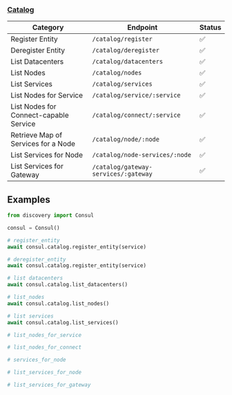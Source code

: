 ### [Catalog](https://developer.hashicorp.com/consul/api-docs/catalog)

| Category                               | Endpoint                             | Status 
|----------------------------------------|--------------------------------------| ----- 
| Register Entity                        | `/catalog/register`                  | ✅ 
| Deregister Entity                      | `/catalog/deregister`                | ✅ 
| List Datacenters                       | `/catalog/datacenters`               | ✅ 
| List Nodes                             | `/catalog/nodes`                     | ✅ 
| List Services                          | `/catalog/services`                  | ✅ 
| List Nodes for Service                 | `/catalog/service/:service`          | ✅ 
| List Nodes for Connect-capable Service | `/catalog/connect/:service`          | ✅ 
| Retrieve Map of Services for a Node    | `/catalog/node/:node`                | ✅ 
| List Services for Node                 | `/catalog/node-services/:node`       | ✅ 
| List Services for Gateway              | `/catalog/gateway-services/:gateway` | ✅ 

## Examples

```python
from discovery import Consul

consul = Consul()

# register_entity
await consul.catalog.register_entity(service)

# deregister_entity
await consul.catalog.register_entity(service)

# list datacenters
await consul.catalog.list_datacenters()

# list_nodes
await consul.catalog.list_nodes()

# list services
await consul.catalog.list_services()

# list_nodes_for_service

# list_nodes_for_connect

# services_for_node

# list_services_for_node

# list_services_for_gateway
```
